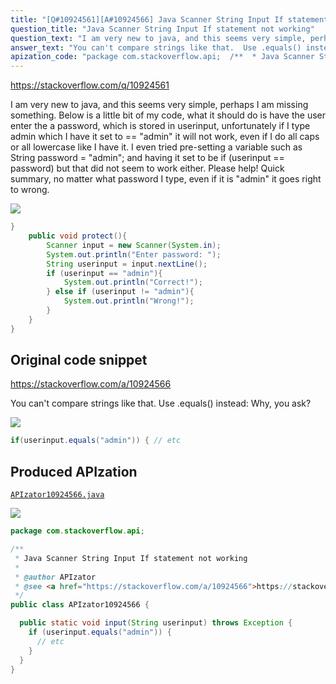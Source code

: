 ```yaml
---
title: "[Q#10924561][A#10924566] Java Scanner String Input If statement not working"
question_title: "Java Scanner String Input If statement not working"
question_text: "I am very new to java, and this seems very simple, perhaps I am missing something. Below is a little bit of my code, what it should do is have the user enter the a password, which is stored in userinput, unfortunately if I type admin which I have it set to == \"admin\" it will not work, even if I do all caps or all lowercase like I have it. I even tried pre-setting a variable such as String password = \"admin\"; and having it set to be if (userinput == password) but that did not seem to work either. Please help! Quick summary, no matter what password I type, even if it is \"admin\" it goes right to wrong."
answer_text: "You can't compare strings like that.  Use .equals() instead: Why, you ask?"
apization_code: "package com.stackoverflow.api;  /**  * Java Scanner String Input If statement not working  *  * @author APIzator  * @see <a href=\"https://stackoverflow.com/a/10924566\">https://stackoverflow.com/a/10924566</a>  */ public class APIzator10924566 {    public static void input(String userinput) throws Exception {     if (userinput.equals(\"admin\")) {       // etc     }   } }"
---
```


https://stackoverflow.com/q/10924561

I am very new to java, and this seems very simple, perhaps I am missing something.
Below is a little bit of my code, what it should do is have the user enter the a password, which is stored in userinput, unfortunately if I type admin which I have it set to == &quot;admin&quot; it will not work, even if I do all caps or all lowercase like I have it.
I even tried pre-setting a variable such as String password = &quot;admin&quot;; and having it set to be if (userinput == password) but that did not seem to work either. Please help!
Quick summary, no matter what password I type, even if it is &quot;admin&quot; it goes right to wrong.


<div class="code-logo"><img src="/stackoverflow.png" /></div>

```java
}
    public void protect(){
        Scanner input = new Scanner(System.in);
        System.out.println("Enter password: ");
        String userinput = input.nextLine();
        if (userinput == "admin"){
            System.out.println("Correct!");
        } else if (userinput != "admin"){
            System.out.println("Wrong!");
        }
    }
}
```


## Original code snippet

https://stackoverflow.com/a/10924566

You can&#x27;t compare strings like that.  Use .equals() instead:
Why, you ask?

<div class="code-logo"><img src="/stackoverflow.png" /></div>

```java
if(userinput.equals("admin")) { // etc
```

## Produced APIzation

[`APIzator10924566.java`](https://github.com/pasqualesalza/apization-temp-data/raw/master/search/APIzator10924566.java)

<div class="code-logo"><img src="/apizator.png" /></div>

```java
package com.stackoverflow.api;

/**
 * Java Scanner String Input If statement not working
 *
 * @author APIzator
 * @see <a href="https://stackoverflow.com/a/10924566">https://stackoverflow.com/a/10924566</a>
 */
public class APIzator10924566 {

  public static void input(String userinput) throws Exception {
    if (userinput.equals("admin")) {
      // etc
    }
  }
}

```